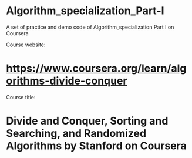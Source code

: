 # Algorithm_specialization_Part-I
A set of practice and demo code of Algorithm_specialization Part I on Coursera

Course website:
# https://www.coursera.org/learn/algorithms-divide-conquer

Course title:
# Divide and Conquer, Sorting and Searching, and Randomized Algorithms by Stanford on Coursera
